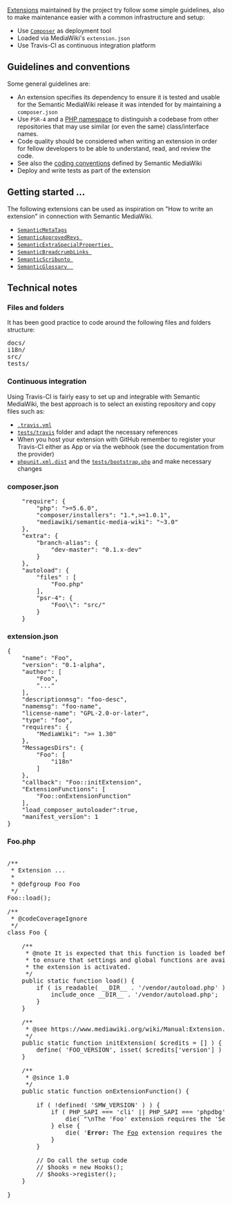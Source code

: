  [Extensions](https://github.com/SemanticMediaWiki/) maintained by the project try follow some simple guidelines, also to make maintenance easier with a common infrastructure and setup:

- Use [`Composer`](https://packagist.org/packages/mediawiki/) as deployment tool
- Loaded via MediaWiki's `extension.json`
- Use Travis-CI as continuous integration platform

##  Guidelines and conventions

Some general guidelines are:

- An extension specifies its dependency to ensure it is tested and usable for the Semantic MediaWiki release it was intended for by maintaining a `composer.json`
- Use `PSR-4` and a [PHP namespace](http://php.net/manual/en/language.namespaces.php) to distinguish a codebase from other repositories that may use similar (or even the same) class/interface names.
- Code quality should be considered when writing an extension in order for fellow developers to be able to understand, read, and review the code.
- See also the [coding conventions](https://github.com/SemanticMediaWiki/SemanticMediaWiki/blob/master/docs/architecture/coding.conventions.md) defined by Semantic MediaWiki
- Deploy and write tests as part of the extension

## Getting started ...

The following extensions can be used as inspiration on "How to write an extension" in connection with Semantic MediaWiki.

- [`SemanticMetaTags`](https://github.com/SemanticMediaWiki/SemanticMetaTags)
- [`SemanticApprovedRevs `](https://github.com/SemanticMediaWiki/SemanticApprovedRevs)
- [`SemanticExtraSpecialProperties `](https://github.com/SemanticMediaWiki/SemanticExtraSpecialProperties)
- [`SemanticBreadcrumbLinks `](https://github.com/SemanticMediaWiki/SemanticBreadcrumbLinks)
- [`SemanticScribunto `](https://github.com/SemanticMediaWiki/SemanticScribunto)
- [`SemanticGlossary  `](https://github.com/SemanticMediaWiki/SemanticGlossary)

## Technical notes

### Files and folders

It has been good practice to code around the following files and folders structure:

<pre>
docs/
i18n/
src/
tests/
</pre>

### Continuous integration

Using Travis-CI is fairly easy to set up and integrable with Semantic MediaWiki, the best approach is to select an existing repository and copy files such as:

- [`.travis.yml`](https://github.com/SemanticMediaWiki/SemanticApprovedRevs/blob/master/.travis.yml)
- [`tests/travis`](https://github.com/SemanticMediaWiki/SemanticApprovedRevs/tree/master/tests/travis) folder and adapt the necessary references
- When you host your extension with GitHub remember to register your Travis-CI either as App or via the webhook (see the documentation from the provider)
- [`phpunit.xml.dist`](https://github.com/SemanticMediaWiki/SemanticApprovedRevs/blob/master/phpunit.xml.dist) and the [`tests/bootstrap.php`](https://github.com/SemanticMediaWiki/SemanticApprovedRevs/blob/master/tests/bootstrap.php) and make necessary changes

### composer.json

<pre>
	"require": {
		"php": ">=5.6.0",
		"composer/installers": "1.*,>=1.0.1",
		"mediawiki/semantic-media-wiki": "~3.0"
	},
	"extra": {
		"branch-alias": {
			"dev-master": "0.1.x-dev"
		}
	},
	"autoload": {
		"files" : [
			"Foo.php"
		],
		"psr-4": {
			"Foo\\": "src/"
		}
	}
</pre>

### extension.json

<pre>
{
	"name": "Foo",
	"version": "0.1-alpha",
	"author": [
		"Foo",
		"..."
	],
	"descriptionmsg": "foo-desc",
	"namemsg": "foo-name",
	"license-name": "GPL-2.0-or-later",
	"type": "foo",
	"requires": {
		"MediaWiki": ">= 1.30"
	},
	"MessagesDirs": {
		"Foo": [
			"i18n"
		]
	},
	"callback": "Foo::initExtension",
	"ExtensionFunctions": [
		"Foo::onExtensionFunction"
	],
	"load_composer_autoloader":true,
	"manifest_version": 1
}
</pre>

### Foo.php

<pre>

/**
 * Extension ...
 *
 * @defgroup Foo Foo
 */
Foo::load();

/**
 * @codeCoverageIgnore
 */
class Foo {

	/**
	 * @note It is expected that this function is loaded before LocalSettings.php
	 * to ensure that settings and global functions are available by the time
	 * the extension is activated.
	 */
	public static function load() {
		if ( is_readable( __DIR__ . '/vendor/autoload.php' ) ) {
			include_once __DIR__ . '/vendor/autoload.php';
		}
	}

	/**
	 * @see https://www.mediawiki.org/wiki/Manual:Extension.json/Schema#callback
	 */
	public static function initExtension( $credits = [] ) {
		define( 'FOO_VERSION', isset( $credits['version'] ) ? $credits['version'] : 'UNKNOWN' );
	}

	/**
	 * @since 1.0
	 */
	public static function onExtensionFunction() {

		if ( !defined( 'SMW_VERSION' ) ) {
			if ( PHP_SAPI === 'cli' || PHP_SAPI === 'phpdbg' ) {
				die( "\nThe 'Foo' extension requires the 'Semantic MediaWiki' extension to be installed and enabled.\n" );
			} else {
				die( '<b>Error:</b> The <a href="https://">Foo</a> extension requires the <a href="https://www.semantic-mediawiki.org/wiki/Semantic_MediaWiki">Semantic MediaWiki</a> extension to be installed and enabled.' );
			}
		}

		// Do call the setup code
		// $hooks = new Hooks();
		// $hooks->register();
	}

}
</pre>
